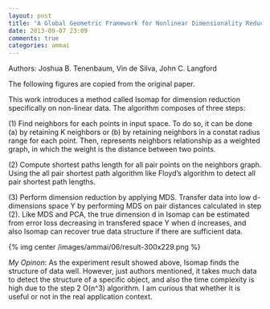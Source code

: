 ```yaml
---
layout: post
title: "A Global Geometric Framework for Nonlinear Dimensionality Reduction"
date: 2013-09-07 23:09
comments: true
categories: ammai 
---
```



Authors: Joshua B. Tenenbaum, Vin de Silva, John C. Langford 

The following figures are copied from the original paper. 

This work introduces a method called Isomap for dimension reduction specifically on non-linear data. The algorithm composes of three steps: 

(1) Find neighbors for each points in input space. To do so, it can be done (a) by retaining K neighbors or (b) by retaining neighbors in a constat radius range for each point. Then, represents neighbors relationship as a weighted graph, in which the weight is the distance between two points. 

(2) Compute shortest paths length for all pair points on the neighbors graph. Using the all pair shortest path algorithm like Floyd’s algorithm to detect all pair shortest path lengths. 

(3) Perform dimension reduction by applying MDS. Transfer data into low d-dimensions space Y by performing MDS on pair distances calculated in step (2). Like MDS and PCA, the true dimension d in Isomap can be estimated from error loss decreasing in transfered space Y when d increases, and also Isomap can recover true data structure if there are sufficient data. 

{% img center /images/ammai/06/result-300x229.png %}

*My Opinon*: As the experiment result showed above, Isomap finds the structure of data well. However, just authors mentioned, it takes much data to detect the structure of a specific object, and also the time complexity is high due to the step 2 O(n^3) algorithm. I am curious that whether it is useful or not in the real application context.	